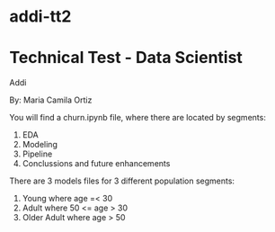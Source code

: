 # addi-tt2
# Technical Test - Data Scientist 

Addi 


By: Maria Camila Ortiz


You will find a churn.ipynb file, where there are located by segments: 

1. EDA 
2. Modeling
3. Pipeline
4. Conclussions and future enhancements

There are 3 models files for 3 different population segments: 

1. Young where age =< 30
2. Adult where 50 <= age > 30
3. Older Adult where age > 50 
